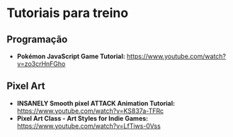 # Tutoriais para treino
## Programação
- **Pokémon JavaScript Game Tutorial:** <https://www.youtube.com/watch?v=zo3crHnFGho>

## Pixel Art
- **INSANELY Smooth pixel ATTACK Animation Tutorial:** <https://www.youtube.com/watch?v=KS837a-TFRc>
- **Pixel Art Class - Art Styles for Indie Games:** <https://www.youtube.com/watch?v=LfTiws-0Vss>